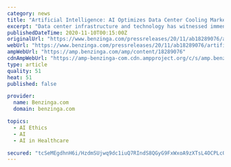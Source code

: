 ```yaml
---
category: news
title: "Artificial Intelligence: AI Optimizes Data Center Cooling Market Growth – Arizton"
excerpt: "Data center infrastructure and technology has witnessed immense transformations during the last decade. From incorporating remoting monitoring to machine learning, there have"
publishedDateTime: 2020-11-10T00:15:00Z
originalUrl: "https://www.benzinga.com/pressreleases/20/11/ab18289076/artificial-intelligence-ai-optimizes-data-center-cooling-market-growth-arizton"
webUrl: "https://www.benzinga.com/pressreleases/20/11/ab18289076/artificial-intelligence-ai-optimizes-data-center-cooling-market-growth-arizton"
ampWebUrl: "https://amp.benzinga.com/amp/content/18289076"
cdnAmpWebUrl: "https://amp-benzinga-com.cdn.ampproject.org/c/s/amp.benzinga.com/amp/content/18289076"
type: article
quality: 51
heat: 51
published: false

provider:
  name: Benzinga.com
  domain: benzinga.com

topics:
  - AI Ethics
  - AI
  - AI in Healthcare

secured: "tcSeMEgdhnH6i/HzdmSUjwq9dc1iuQ7RIndS8QGyG9FxWxoA9zXTsL4OCPLcQdST1AWSWDUHafFNO9MQU8RpAVXs56d25nfPHasEu3WPohD4Ex3J/RtYaA2rWN3mfmsMBuKvHuLNtSvBKaUO1vvH6BweUuHmVKNIsT2Mg9pb1mSB0zTtqt4dU72LI0TFxx2UtszYlXus4vuaY6/Zr7+o5ZiaiOza7PQKRaJoxLhpuMJFQ9+hjRQ5TsloXFFKYwGzTGU5nFjcPfoJE3uGFx+Ut36WCWz28lY2iGrvEDsl6+73dd24DOBe27AWe6DHkGw5nLSp3/X6XuS6t6x0aZj9dx4CrvoqpsOh79GnM6qWs74=;IYZmO28CbLSsgOjWuDXssQ=="
---
```


